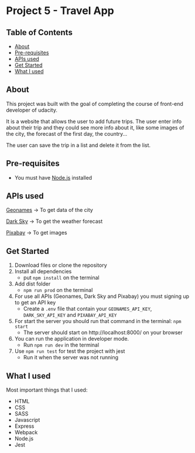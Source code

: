# Project 5 - Travel App

## Table of Contents

* [About](#about)
* [Pre-requisites](#pre-requisites)
* [APIs used](#apis-used)
* [Get Started](#get-started)
* [What I used](#what-i-used)


## About

This project was built with the goal of completing the course of front-end developer of udacity.

It is a website that allows the user to add future trips. The user enter info about their trip and they could see more info about it, like some images of the city, the forecast of the first day, the country... 

The user can save the trip in a list and delete it from the list.


## Pre-requisites
* You must have [Node.js](https://nodejs.org/en/) installed


## APIs used

[Geonames](http://www.geonames.org/) -> To get data of the city

[Dark Sky](https://darksky.net/dev) -> To get the weather forecast

[Pixabay](https://pixabay.com/) -> To get images



## Get Started

1. Download files or clone the repository
2. Install all dependencies
    * put `npm install` on the terminal
3. Add dist folder
    * `npm run prod` on the terminal
4. For use all APIs (Geonames, Dark Sky and Pixabay) you must signing up to get an API key
    * Create a `.env` file that contain your `GEONAMES_API_KEY`, `DARK_SKY_API_KEY` and `PIXABAY_API_KEY`
5. For start the server you should run that command in the terminal: `npm start`
    * The server should start on http://localhost:8000/ on your browser
6. You can run the application in developer mode.
    * Run `npm run dev` in the terminal
7. Use `npm run test` for test the project with jest
    * Run it when the server was not running



## What I used

Most important things that I used:
* HTML
* CSS
* SASS
* Javascript
* Express
* Webpack
* Node.js
* Jest